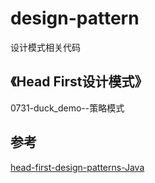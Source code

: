 # design-pattern
设计模式相关代码

## 《Head First设计模式》

0731-duck_demo--策略模式

## 参考
[head-first-design-patterns-Java](https://github.com/gavin66/head-first-design-patterns-Java/tree/master/src/headfirst)